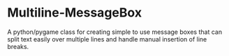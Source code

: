 # Multiline-MessageBox
A python/pygame class for creating simple to use message boxes that can split text easily over multiple lines and handle manual insertion of line breaks. 
